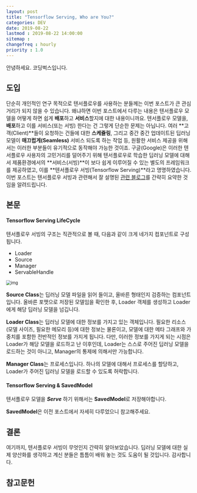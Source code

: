 ```yaml
---
layout: post
title: "Tensorflow Serving, Who are You?"
categories: DEV
date: 2019-08-22
lastmod : 2019-08-22 14:00:00
sitemap :
changefreq : hourly
priority : 1.0
---
```




안녕하세요. 코딩벅스입니다.   



## 도입

 단순히 개인적인 연구 목적으로 텐서플로우를 사용하는 분들께는 이번 포스트가 큰 관심 거리가 되지 않을 수 있습니다. 왜냐하면 이번 포스트에서 다루는 내용은 텐서플로우 모델을 어떻게 하면 쉽게 **배포**하고 **서비스**할지에 대한 내용이니까요. 텐서플로우 모델을, **배포**하고 이를 서비스(또는 서빙) 한다는 건 그렇게 단순한 문제는 아닙니다. 여러 **고객(Client)**들이 요청하는 건들에 대한 **스케쥴링**, 그리고 중간 중간 업데이트된 딥러닝 모델이 **매끄럽게(Seamless)** 서비스 되도록 하는 작업 등, 원활한 서비스 제공을 위해서는 이러한 부분들이 유기적으로 동작해야 가능한 것이죠. 구글(Google)은 이러한 텐서플로우 사용자의 고민거리를 덜어주기 위해 텐서플로우로 학습한 딥러닝 모델에 대해서 제품환경에서의 **서비스(서빙)**이 보다 쉽게 이루어질 수 있는 별도의 프레임워크를 제공하였고, 이를 **텐서플로우 서빙(Tensorflow Serving)**라고 명명하였습니다. 이번 포스트는 텐서플로우 서빙과 관련해서 잘 설명된 [관련 블로그][1]를 간략히 요약한 것임을 알려드립니다.



## 본문

#### Tensorflow Serving LifeCycle

텐서플로우 서빙의 구조는 직관적으로 볼 때, 다음과 같이 크게 네가지 컴포넌트로 구성됩니다. 

* Loader
* Source
* Manager
* ServableHandle

<img src="https://cdn-media-1.freecodecamp.org/images/1*TwfOoS3M8DaUiB7ntP07_w.png" alt="img" style="zoom:80%;" />

**Source Class**는 딥러닝 모델 파일을 읽어 들이고, 올바른 형태인지 검증하는 컴포넌트입니다. 올바른 포맷으로 저장된 모델임을 확인한 후, Loader 객체를 생성하고 Loader에게 해당 딥러닝 모델을 넘깁니다. 

**Loader Class**는 딥러닝 모델에 대한 정보를 가지고 있는 객체입니다. 필요한 리소스(모델 사이즈, 필요한 메모리 등)에 대한 정보는 물론이고, 모델에 대한 메타 그래프와 가중치를 포함한 전반적인 정보를 가지게 됩니다. 다만, 이러한 정보를 가지게 되는 시점은 Loader가 해당 모델을 로드하고 난 이후인데, Loader는 스스로 주어진 딥러닝 모델을 로드하는 것이 아니고, Manager의 통제에 의해서만 가능합니다.

**Manager Class**는 프로세스입니다. 하나의 모델에 대해서 프로세스를 할당하고, Loader가 주어진 딥러닝 모델을 로드할 수 있도록 허락합니다.  



#### Tensorflow Serving & SavedModel

텐서플로우 모델을  ***Serve*** 하기 위해서는 **SavedModel**로 저장해야합니다. 

**SavedModel**은 이전 포스트에서 자세히 다루었으니 참고해주세요. 

## 결론

여기까지, 텐서플로우 서빙이 무엇인지 간략히 알아보았습니다. 딥러닝 모델에 대한 실제 양산화를 생각하고 계신 분들은 틈틈이 배워 놓는 것도 도움이 될 것입니다. 감사합니다. 

## 참고문헌

[1]:https://www.freecodecamp.org/news/how-to-deploy-tensorflow-models-to-production-using-tf-serving-4b4b78d41700/

